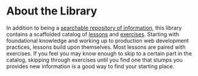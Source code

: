 # About the Library

In addition to being a [searchable repository of information](/references/), this library contains a scaffolded catalog of [lessons](/learn/) and [exercises](/make/). Starting with foundational knowledge and working up to production web development practices, lessons build upon themselves. Most lessons are paired with exercises. If you feel you may know enough to skip to a certain part in the catalog, skipping through exercises until you find one that stumps you provides new information is a good way to find your starting place.
